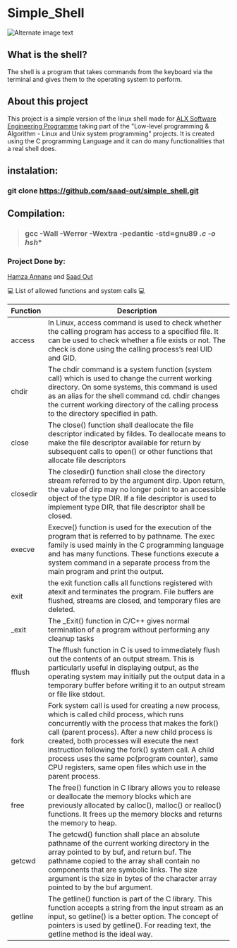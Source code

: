 # Simple_Shell 
![Alternate image text](https://iili.io/6a7r2j.png)
## What is the shell?
The shell is a program that takes commands from the keyboard via the terminal and gives them to the operating system to perform.
## About this project
This project is a simple version of the linux shell made for [ALX Software Engineering Programme](https://www.alxafrica.com/software-engineering-2022) taking part of the "Low-level programming & Algorithm - Linux and Unix system programming" projects.
It is created using the C programming Language and it can do many functionalities that a real shell does.
## instalation:
### git clone https://github.com/saad-out/simple_shell.git
## Compilation:
> ### gcc -Wall -Werror -Wextra -pedantic -std=gnu89 *.c -o hsh**


### Project Done by:

[Hamza Annane](https://github.com/annanesec/) and [Saad Out](https://github.com/saad-out/)

:computer: List of allowed functions and system calls :computer:

| Function | Description |
| ----------- | ----------- |
| access|In Linux, access command is used to check whether the calling program has access to a specified file. It can be used to check whether a file exists or not. The check is done using the calling process’s real UID and GID.|
| chdir |The chdir command is a system function (system call) which is used to change the current working directory. On some systems, this command is used as an alias for the shell command cd. chdir changes the current working directory of the calling process to the directory specified in path.| 
| close | The close() function shall deallocate the file descriptor indicated by fildes. To deallocate means to make the file descriptor available for return by subsequent calls to open() or other functions that allocate file descriptors | 
| closedir |The closedir() function shall close the directory stream referred to by the argument dirp. Upon return, the value of dirp may no longer point to an accessible object of the type DIR. If a file descriptor is used to implement type DIR, that file descriptor shall be closed.| 
| execve | Execve() function is used for the execution of the program that is referred to by pathname. The exec family is used mainly in the C programming language and has many functions. These functions execute a system command in a separate process from the main program and print the output. | 
| exit |the exit function calls all functions registered with atexit and terminates the program. File buffers are flushed, streams are closed, and temporary files are deleted.| 
| _exit | The _Exit() function in C/C++ gives normal termination of a program without performing any cleanup tasks | 
| fflush | The fflush function in C is used to immediately flush out the contents of an output stream. This is particularly useful in displaying output, as the operating system may initially put the output data in a temporary buffer before writing it to an output stream or file like stdout. | 
| fork | Fork system call is used for creating a new process, which is called child process, which runs concurrently with the process that makes the fork() call (parent process). After a new child process is created, both processes will execute the next instruction following the fork() system call. A child process uses the same pc(program counter), same CPU registers, same open files which use in the parent process. | 
| free | The free() function in C library allows you to release or deallocate the memory blocks which are previously allocated by calloc(), malloc() or realloc() functions. It frees up the memory blocks and returns the memory to heap.| 
| getcwd | The getcwd() function shall place an absolute pathname of the current working directory in the array pointed to by buf, and return buf. The pathname copied to the array shall contain no components that are symbolic links. The size argument is the size in bytes of the character array pointed to by the buf argument. | 
| getline |The getline() function is part of the C library. This function accepts a string from the input stream as an input, so getline() is a better option. The concept of pointers is used by getline(). For reading text, the getline method is the ideal way. |




